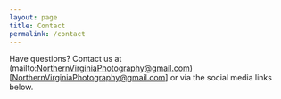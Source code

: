 ```yaml
---
layout: page
title: Contact
permalink: /contact
---
```


Have questions?  Contact us at (mailto:NorthernVirginiaPhotography@gmail.com)[NorthernVirginiaPhotography@gmail.com] or via the social media links below.
